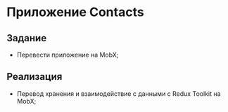 # Приложение Contacts

## Задание

- Перевести приложение на MobX;

## Реализация

- Перевод хранения и взаимодействие с данными с Redux Toolkit на MobX;

